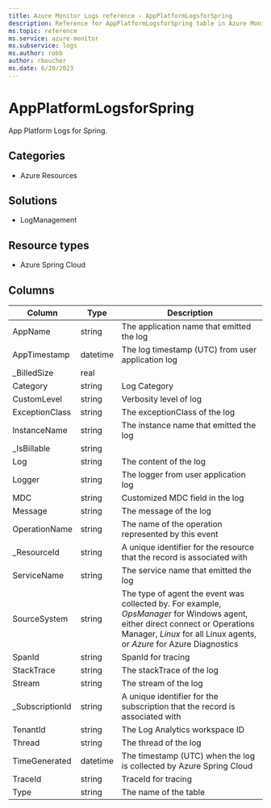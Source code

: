 ```yaml
---
title: Azure Monitor Logs reference - AppPlatformLogsforSpring
description: Reference for AppPlatformLogsforSpring table in Azure Monitor Logs.
ms.topic: reference
ms.service: azure-monitor
ms.subservice: logs
ms.author: robb
author: rboucher
ms.date: 6/20/2023
---
```


# AppPlatformLogsforSpring

 App Platform Logs for Spring.

## Categories

- Azure Resources
## Solutions

- LogManagement
## Resource types

- Azure Spring Cloud




## Columns

| Column | Type | Description |
| --- | --- | --- |
| AppName | string | The application name that emitted the log |
| AppTimestamp | datetime | The log timestamp (UTC) from user application log |
| _BilledSize | real |  |
| Category | string | Log Category |
| CustomLevel | string | Verbosity level of log |
| ExceptionClass | string | The exceptionClass of the log |
| InstanceName | string | The instance name that emitted the log |
| _IsBillable | string |  |
| Log | string | The content of the log |
| Logger | string | The logger from user application log |
| MDC | string | Customized MDC field in the log |
| Message | string | The message of the log |
| OperationName | string | The name of the operation represented by this event |
| _ResourceId | string | A unique identifier for the resource that the record is associated with |
| ServiceName | string | The service name that emitted the log |
| SourceSystem | string | The type of agent the event was collected by. For example, *OpsManager* for Windows agent, either direct connect or Operations Manager, *Linux* for all Linux agents, or *Azure* for Azure Diagnostics |
| SpanId | string | SpanId for tracing |
| StackTrace | string | The stackTrace of the log |
| Stream | string | The stream of the log |
| _SubscriptionId | string | A unique identifier for the subscription that the record is associated with |
| TenantId | string | The Log Analytics workspace ID |
| Thread | string | The thread of the log |
| TimeGenerated | datetime | The timestamp (UTC) when the log is collected by Azure Spring Cloud |
| TraceId | string | TraceId for tracing |
| Type | string | The name of the table |
